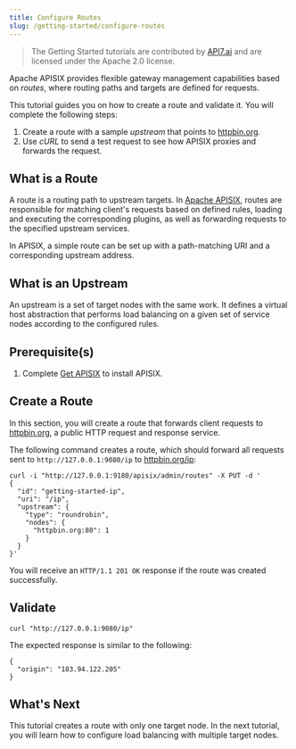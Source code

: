 ```yaml
---
title: Configure Routes
slug: /getting-started/configure-routes
---
```


<head>
  <link rel="canonical" href="https://docs.api7.ai/apisix/getting-started/configure-routes" />
</head>

> The Getting Started tutorials are contributed by [API7.ai](https://api7.ai/) and are licensed under the Apache 2.0 license.

Apache APISIX provides flexible gateway management capabilities based on _routes_, where routing paths and targets are defined for requests.

This tutorial guides you on how to create a route and validate it. You will complete the following steps:

1. Create a route with a sample _upstream_ that points to [httpbin.org](http://httpbin.org).
2. Use _cURL_ to send a test request to see how APISIX proxies and forwards the request.

## What is a Route

A route is a routing path to upstream targets. In [Apache APISIX](https://api7.ai/apisix), routes are responsible for matching client's requests based on defined rules, loading and executing the corresponding plugins, as well as forwarding requests to the specified upstream services.

In APISIX, a simple route can be set up with a path-matching URI and a corresponding upstream address.

## What is an Upstream

An upstream is a set of target nodes with the same work. It defines a virtual host abstraction that performs load balancing on a given set of service nodes according to the configured rules.

## Prerequisite(s)

1. Complete [Get APISIX](./) to install APISIX.

## Create a Route

In this section, you will create a route that forwards client requests to [httpbin.org](http://httpbin.org), a public HTTP request and response service.

The following command creates a route, which should forward all requests sent to `http://127.0.0.1:9080/ip` to [httpbin.org/ip](http://httpbin.org/ip):

[//]: <TODO: Add the link to the authorization of Admin API>

```shell
curl -i "http://127.0.0.1:9180/apisix/admin/routes" -X PUT -d '
{
  "id": "getting-started-ip",
  "uri": "/ip",
  "upstream": {
    "type": "roundrobin",
    "nodes": {
      "httpbin.org:80": 1
    }
  }
}'
```

You will receive an `HTTP/1.1 201 OK` response if the route was created successfully.

## Validate

```shell
curl "http://127.0.0.1:9080/ip"
```

The expected response is similar to the following:

```text
{
  "origin": "183.94.122.205"
}
```

## What's Next

This tutorial creates a route with only one target node. In the next tutorial, you will learn how to configure load balancing with multiple target nodes.
